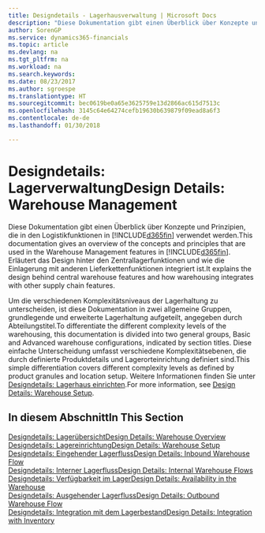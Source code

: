 ```yaml
---
title: Designdetails - Lagerhausverwaltung | Microsoft Docs
description: "Diese Dokumentation gibt einen Überblick über Konzepte und Prinzipien, die in den Logistikfunktionen in Finance and Operations, Business edition verwendet werden."
author: SorenGP
ms.service: dynamics365-financials
ms.topic: article
ms.devlang: na
ms.tgt_pltfrm: na
ms.workload: na
ms.search.keywords: 
ms.date: 08/23/2017
ms.author: sgroespe
ms.translationtype: HT
ms.sourcegitcommit: bec0619be0a65e3625759e13d2866ac615d7513c
ms.openlocfilehash: 3145c64e64274cefb19630b639879f09ead8a6f3
ms.contentlocale: de-de
ms.lasthandoff: 01/30/2018

---
```

# <a name="design-details-warehouse-management"></a><span data-ttu-id="7a601-103">Designdetails: Lagerverwaltung</span><span class="sxs-lookup"><span data-stu-id="7a601-103">Design Details: Warehouse Management</span></span>
<span data-ttu-id="7a601-104">Diese Dokumentation gibt einen Überblick über Konzepte und Prinzipien, die in den Logistikfunktionen in [!INCLUDE[d365fin](includes/d365fin_md.md)] verwendet werden.</span><span class="sxs-lookup"><span data-stu-id="7a601-104">This documentation gives an overview of the concepts and principles that are used in the Warehouse Management features in [!INCLUDE[d365fin](includes/d365fin_md.md)].</span></span> <span data-ttu-id="7a601-105">Erläutert das Design hinter den Zentrallagerfunktionen und wie die Einlagerung mit anderen Lieferkettenfunktionen integriert ist.</span><span class="sxs-lookup"><span data-stu-id="7a601-105">It explains the design behind central warehouse features and how warehousing integrates with other supply chain features.</span></span>  

<span data-ttu-id="7a601-106">Um die verschiedenen Komplexitätsniveaus der Lagerhaltung zu unterscheiden, ist diese Dokumentation in zwei allgemeine Gruppen, grundlegende und erweiterte Lagerhaltung aufgeteilt, angegeben durch Abteilungstitel.</span><span class="sxs-lookup"><span data-stu-id="7a601-106">To differentiate the different complexity levels of the warehousing, this documentation is divided into two general groups, Basic and Advanced warehouse configurations, indicated by section titles.</span></span> <span data-ttu-id="7a601-107">Diese einfache Unterscheidung umfasst verschiedene Komplexitätsebenen, die durch definierte Produktdetails und Lagerorteinrichtung definiert sind.</span><span class="sxs-lookup"><span data-stu-id="7a601-107">This simple differentiation covers different complexity levels as defined by product granules and location setup.</span></span> <span data-ttu-id="7a601-108">Weitere Informationen finden Sie unter [Designdetails: Lagerhaus einrichten](design-details-warehouse-setup.md).</span><span class="sxs-lookup"><span data-stu-id="7a601-108">For more information, see [Design Details: Warehouse Setup](design-details-warehouse-setup.md).</span></span>  

## <a name="in-this-section"></a><span data-ttu-id="7a601-109">In diesem Abschnitt</span><span class="sxs-lookup"><span data-stu-id="7a601-109">In This Section</span></span>  
[<span data-ttu-id="7a601-110">Designdetails: Lagerübersicht</span><span class="sxs-lookup"><span data-stu-id="7a601-110">Design Details: Warehouse Overview</span></span>](design-details-warehouse-overview.md)  
[<span data-ttu-id="7a601-111">Designdetails: Lagereinrichtung</span><span class="sxs-lookup"><span data-stu-id="7a601-111">Design Details: Warehouse Setup</span></span>](design-details-warehouse-setup.md)  
[<span data-ttu-id="7a601-112">Designdetails: Eingehender Lagerfluss</span><span class="sxs-lookup"><span data-stu-id="7a601-112">Design Details: Inbound Warehouse Flow</span></span>](design-details-inbound-warehouse-flow.md)  
[<span data-ttu-id="7a601-113">Designdetails: Interner Lagerfluss</span><span class="sxs-lookup"><span data-stu-id="7a601-113">Design Details: Internal Warehouse Flows</span></span>](design-details-internal-warehouse-flows.md)  
[<span data-ttu-id="7a601-114">Designdetails: Verfügbarkeit im Lager</span><span class="sxs-lookup"><span data-stu-id="7a601-114">Design Details: Availability in the Warehouse</span></span>](design-details-availability-in-the-warehouse.md)  
[<span data-ttu-id="7a601-115">Designdetails: Ausgehender Lagerfluss</span><span class="sxs-lookup"><span data-stu-id="7a601-115">Design Details: Outbound Warehouse Flow</span></span>](design-details-outbound-warehouse-flow.md)  
[<span data-ttu-id="7a601-116">Designdetails: Integration mit dem Lagerbestand</span><span class="sxs-lookup"><span data-stu-id="7a601-116">Design Details: Integration with Inventory</span></span>](design-details-integration-with-inventory.md)

